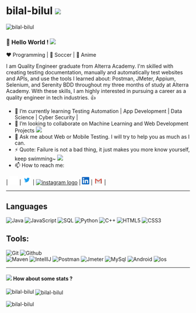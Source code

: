 # bilal-bilul <img src="https://media.giphy.com/media/hBMqZg1ObXUOI/giphy.gif" width="50px">

<p align="left"> <img src="https://komarev.com/ghpvc/?username=bilalbilul&label=Profile%20views&color=0e75b6&style=flat" alt="bilal-bilul" /> </p>

### 👋 Hello World !  <img src="https://github.com/TheDudeThatCode/TheDudeThatCode/blob/master/Assets/Earth.gif" width="24px">
  
:heart: Programming | :black_heart: Soccer | :blue_heart: Anime
  
I am Quality Engineer graduate from Alterra Academy. I'm skilled with creating testing documentation, manually and automatically test websites and APIs, and use the tools I learned about: Postman, JMeter, Appium, Selenium, and Serenity BDD throughout my three months of study at Alterra Academy. With these skills, I am highly interested in pursuing a career as a quality engineer in tech industries. 👍

- 🌱 I’m currently learning Testing Automation | App Development | Data Science | Cyber Security |
- 👯 I’m looking to collaborate on Machine Learning and Web Development Projects <img src="https://media.giphy.com/media/WUlplcMpOCEmTGBtBW/giphy.gif" width="30">
- 💬 Ask me about Web or Mobile Testing. I will try to help you as much as I can.
- ⚡ Quote: Failure is not a bad thing, it just makes you more know yourself, keep swimming~ <img src="https://media.giphy.com/media/yYr7UP843541df415l/giphy.gif" width="30">
- 📫 How to reach me:

| [<img src="https://raw.githubusercontent.com/Delta456/Delta456/master/img/github.png" alt="github logo" width="24">](https://github.com/Amchuz) |  [<img src="https://raw.githubusercontent.com/Delta456/Delta456/master/img/twitter.png" alt="twitter logo" width="24">](https://twitter.com/bilulism) |  [<img src="https://png.pngtree.com/png-vector/20221018/ourmid/pngtree-instagram-icon-png-image_6315974.png" alt="instagram logo" width="20">](https://www.instagram.com/mantap.man/?igshid=ZGUzMzM3NWJiOQ%3D%3D) |  [<img src="https://github.com/Amchuz/Amchuz/blob/master/linkedin.jpeg" alt="linkedin logo" width="20">]([https://www.linkedin.com/in/muhammad-bilal-a99609260/]) |  [<img src="https://github.com/Amchuz/Amchuz/blob/master/gmail.jpeg" alt="gmail logo" width="24">](bilalbilul123@gmail.com) |

----

## Languages

![Java](https://img.shields.io/badge/-Java-000000?style=flat&logo=java)
![JavaScript](https://img.shields.io/badge/-JavaScript-000000?style=flat&logo=javascript)
![SQL](https://img.shields.io/badge/-SQL-000000?style=flat&logo=mysql)
![Python](https://img.shields.io/badge/-Python-000000?style=flat&logo=python)
![C++](https://img.shields.io/badge/-C++-000000?style=flat&logo=c%2B%2B)
![HTML5](https://img.shields.io/badge/-HTML5-000000?style=flat&logo=html5)
![CSS3](https://img.shields.io/badge/-CSS-000000?style=flat&logo=css3)

## Tools:

![Git](https://img.shields.io/badge/-Git-000000?style=flat&logo=git)
![Github](https://img.shields.io/badge/-Github-000000?style=flat&logo=github) <br />
![Maven](https://img.shields.io/badge/-Apache%20Maven-000000?style=flat&logo=apache%20maven)
![IntellIJ](https://img.shields.io/badge/-IntellIJ%20IDEA-000000?style=flat&logo=intellij%20idea)
![Postman](https://img.shields.io/badge/-Postman-000000?style=flat&logo=postman)
![Jmeter](https://img.shields.io/badge/-Apache%20Jmeter-000000?style=flat&logo=apache%20jmeter)
![MySql](https://img.shields.io/badge/-MySql-000000?style=flat&logo=mysql)
![Android](https://img.shields.io/badge/-Android-000000?style=flat&logo=android)
![Ios](https://img.shields.io/badge/-Ios-000000?style=flat&logo=ios)

----

#### <img src="https://media.giphy.com/media/VgCDAzcKvsR6OM0uWg/giphy.gif" width="50"> How about some stats ?

<p><img align="left" src="https://github-readme-stats.vercel.app/api/top-langs?username=bilalbilul&show_icons=true&locale=en&layout=compact" alt="bilal-bilul" /></p>

<p>&nbsp;<img align="center" src="https://github-readme-stats.vercel.app/api?username=bilalbilul&show_icons=true&locale=en" alt="bilal-bilul" /></p>

<p><img align="center" src="https://github-readme-streak-stats.herokuapp.com/?user=bilalbilul&" alt="bilal-bilul" /></p>

